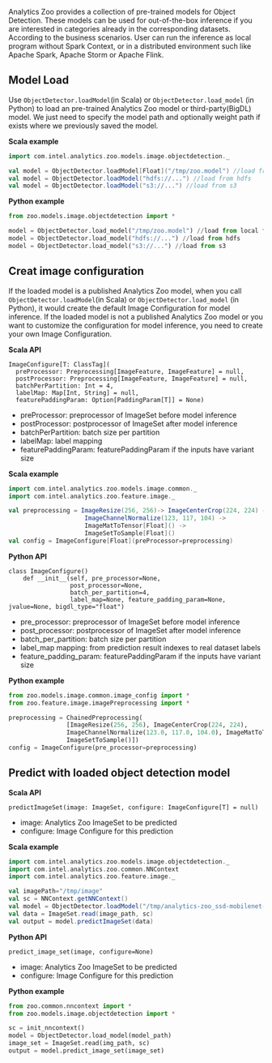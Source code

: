 Analytics Zoo provides a collection of pre-trained models for Object Detection. These models can be used for out-of-the-box inference if you are interested in categories already in the corresponding datasets. According to the business scenarios. User can run the inference as local program without Spark Context, or in a distributed environment such like Apache Spark, Apache Storm or Apache Flink.

## Model Load

Use `ObjectDetector.loadModel`(in Scala) or `ObjectDetector.load_model` (in Python) to load an pre-trained Analytics Zoo model or third-party(BigDL) model. We just need to specify the model path and optionally weight path if exists where we previously saved the model.

**Scala example**
```scala
import com.intel.analytics.zoo.models.image.objectdetection._

val model = ObjectDetector.loadModel[Float]("/tmp/zoo.model") //load from local fs
val model = ObjectDetector.loadModel("hdfs://...") //load from hdfs
val model = ObjectDetector.loadModel("s3://...") //load from s3
```

**Python example**
```python
from zoo.models.image.objectdetection import *

model = ObjectDetector.load_model("/tmp/zoo.model") //load from local fs
model = ObjectDetector.load_model("hdfs://...") //load from hdfs
model = ObjectDetector.load_model("s3://...") //load from s3
```

## Creat image configuration
If the loaded model is a published Analytics Zoo model, when you call `ObjectDetector.loadModel`(in Scala) or `ObjectDetector.load_model` (in Python), it would create the default Image Configuration for model inference. If the loaded model is not a published Analytics Zoo model or you want to customize the configuration for model inference, you need to create your own Image Configuration.

**Scala API**
```
ImageConfigure[T: ClassTag](
  preProcessor: Preprocessing[ImageFeature, ImageFeature] = null,
  postProcessor: Preprocessing[ImageFeature, ImageFeature] = null,
  batchPerPartition: Int = 4,
  labelMap: Map[Int, String] = null,
  featurePaddingParam: Option[PaddingParam[T]] = None)
```
* preProcessor: preprocessor of ImageSet before model inference
* postProcessor: postprocessor of ImageSet after model inference
* batchPerPartition: batch size per partition
* labelMap: label mapping
* featurePaddingParam: featurePaddingParam if the inputs have variant size

**Scala example**
```scala
import com.intel.analytics.zoo.models.image.common._
import com.intel.analytics.zoo.feature.image._

val preprocessing = ImageResize(256, 256)-> ImageCenterCrop(224, 224) ->
                     ImageChannelNormalize(123, 117, 104) ->
                     ImageMatToTensor[Float]() ->
                     ImageSetToSample[Float]()
val config = ImageConfigure[Float](preProcessor=preprocessing)
```


**Python API**
```
class ImageConfigure()
    def __init__(self, pre_processor=None,
                 post_processor=None,
                 batch_per_partition=4,
                 label_map=None, feature_padding_param=None, jvalue=None, bigdl_type="float")
```
* pre_processor:  preprocessor of ImageSet before model inference
* post_processor:  postprocessor of ImageSet after model inference
* batch_per_partition:  batch size per partition
* label_map mapping:  from prediction result indexes to real dataset labels
* feature_padding_param:  featurePaddingParam if the inputs have variant size

**Python example**
```python
from zoo.models.image.common.image_config import *
from zoo.feature.image.imagePreprocessing import *

preprocessing = ChainedPreprocessing(
                [ImageResize(256, 256), ImageCenterCrop(224, 224),
                ImageChannelNormalize(123.0, 117.0, 104.0), ImageMatToTensor(),
                ImageSetToSample()])
config = ImageConfigure(pre_processor=preprocessing)
```

## Predict with loaded object detection model

**Scala API**
```
predictImageSet(image: ImageSet, configure: ImageConfigure[T] = null)
```
* image:  Analytics Zoo ImageSet to be predicted
* configure: Image Configure for this prediction

**Scala example**
```scala
import com.intel.analytics.zoo.models.image.objectdetection._
import com.intel.analytics.zoo.common.NNContext
import com.intel.analytics.zoo.feature.image._

val imagePath="/tmp/image"
val sc = NNContext.getNNContext()
val model = ObjectDetector.loadModel("/tmp/analytics-zoo_ssd-mobilenet-300x300_PASCAL_0.1.0.model")
val data = ImageSet.read(image_path, sc)
val output = model.predictImageSet(data)
```


**Python API**
```
predict_image_set(image, configure=None)
```
* image:  Analytics Zoo ImageSet to be predicted
* configure: Image Configure for this  prediction

**Python example**
```python
from zoo.common.nncontext import *
from zoo.models.image.objectdetection import *

sc = init_nncontext()
model = ObjectDetector.load_model(model_path)
image_set = ImageSet.read(img_path, sc)
output = model.predict_image_set(image_set)
```
